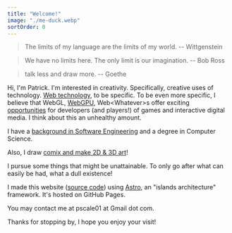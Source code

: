 ```yaml
---
title: "Welcome!"
image: "./me-duck.webp"
sortOrder: 0
---
```


> The limits of my language are the limits of my world. -- Wittgenstein

> We have no limits here. The only limit is our imagination. -- Bob Ross

> talk less and draw more. -- Goethe

Hi, I'm Patrick. I'm interested in creativity. Specifically, creative uses of technology. [Web technology](https://arxiv.org/pdf/2304.14791), to be specific. To be even more specific, I believe that WebGL, [WebGPU](https://www.gamedeveloper.com/programming/unity-sees-webgpu-is-a-growing-market-for-game-development), Web&lt;Whatever&gt;s offer exciting [opportunities](https://www.researchandmarkets.com/reports/5939597/browser-games-market-report) for developers (and players!) of games and interactive digital media. I think about this an unhealthy amount.

I have a [background in Software Engineering](/resume.pdf) and a degree in Computer Science.

Also, I draw [comix and make 2D & 3D art](/#art)!

I pursue some things that might be unattainable. To only go after what can easily be had, what a dull existence!

I made this website ([source code](https://github.com/patreeceeo/patreeceeo.github.io)) using [Astro](https://astro.build), an "islands architecture" framework. It's hosted on GitHub Pages.

You may contact me at pscale01 at Gmail dot com.

Thanks for stopping by, I hope you enjoy your visit!
